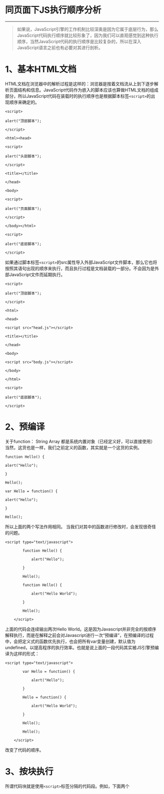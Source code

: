 ﻿# 同页面下JS执行顺序分析



---

> 如果说，JavaScript引擎的工作机制比较深奥是因为它属于底层行为，那么JavaScript代码执行顺序就比较形象了，因为我们可以直观感觉到这种执行顺序，当然JavaScript代码的执行顺序是比较复杂的，所以在深入JavaScript语言之前也有必要对其进行剖析。

1、基本HTML文档
==========

HTML文档在浏览器中的解析过程是这样的：浏览器是按着文档流从上到下逐步解析页面结构和信息。JavaScript代码作为嵌入的脚本应该也算做HTML文档的组成部分，所以JavaScript代码在装载时的执行顺序也是根据脚本标签`<script>`的出现顺序来确定的。

    <script>
    
    alert("顶部脚本");
    
    </script>
    
    <html><head>
    
    <script>
    
    alert("头部脚本");
    
    </script>
    
    <title></title>
    
    </head>
    
    <body>
    
    <script>
    
    alert("页面脚本");
    
    </script>
    
    </body></html>
    
    <script>
    
    alert("底部脚本");
    
    </script>

如果通过脚本标签`<script>`的src属性导入外部JavaScript文件脚本，那么它也将按照其语句出现的顺序来执行，而且执行过程是文档装载的一部分。不会因为是外部JavaScript文件而延期执行。

    <script>
    
    alert("顶部脚本");
    
    </script>
    
    <html>
    
    <head>
    
    <script src="head.js"></script>
    
    <title></title>
    
    </head>
    
    <body>
    
    <script src="body.js"></script>
    
    </body>
    
    </html>
    
    <script>
    
    alert("底部脚本");
    
    </script>

2、预编译
=====

关于function：
String Array 都是系统内置对象（已经定义好，可以直接使用）当然，这货也是一样，我们之前定义的函数，其实就是一个这货的实例。

    function Hello() {
    
    alert("Hello");
    
    }
    
    Hello();
    
    var Hello = function() {
    
    alert("Hello");
    
    }
    
    Hello();
所以上面的两个写法作用相同。
当我们对其中的函数进行修改时，会发现很奇怪的问题。

    <script type="text/javascript">
    
            function Hello() {
    
                alert("Hello");
    
            }
    
            Hello();
    
            function Hello() {
    
                alert("Hello World");
    
            }
    
            Hello();
    
        </script>
        
上面的代码会连续输出两次Hello World。这是因为Javascript并非完全的按顺序解释执行，而是在解释之前会对Javascript进行一次“预编译”，在预编译的过程中，会把定义式的函数优先执行，也会把所有var变量创建，默认值为undefined，以提高程序的执行效率。也就是说上面的一段代码其实被JS引擎预编译为这样的形式：

    <script type="text/javascript">
    
            var Hello = function() {
    
                alert("Hello");
    
            }
    
            Hello = function() {
    
                alert("Hello World");
    
            }
    
            Hello();
    
            Hello();
    
        </script>
改变了代码的顺序。

3、按块执行
======

所谓代码块就是使用`<script>`标签分隔的代码段。例如，下面两个<script>标签分别代表两个JavaScript代码块。
 

    <script>
    
    // JavaScript代码块1
    
    var a =1;
    
    </script>
    
    <script>
    
    // JavaScript代码块2
    
    function f(){
    
        alert(1);
    
    }
    
    </script>
JavaScript解释器在执行脚本时，是按块来执行的。通俗地说，就是浏览器在解析HTML文档流时，如果遇到一个<script>标签，则JavaScript解释器会等到这个代码块都加载完后，先对代码块进行预编译，然后再执行。执行完毕后，浏览器会继续解析下面的HTML文档流，同时JavaScript解释器也准备好处理下一个代码块。

由于JavaScript是按块执行的，所以如果在一个JavaScript块中调用后面块中声明的变量或函数就会提示语法错误。虽然说，JavaScript是按块执行的，但是不同块都属于同一个全局作用域，也就是说，块之间的变量和函数是可以共享的。

4、事件机制
======

当JavaScript解释器执行下面代码时就会提示语法错误，显示变量a未定义，对象f找不到。

    <script>
    
    // JavaScript代码块1
    
    alert(a);
    
    f();
    
    </script>
    
    <script>
    
    // JavaScript代码块2
    
    var a =1;
    
    function f(){
    
        alert(1);
    
    }
    
    </script>
由于JavaScript是按块处理代码，同时又遵循HTML文档流的解析顺序，所以在上面示例中会看到这样的语法错误。但是当文档流加载完毕，如果再次访问就不会出现这样的错误。例如，把代码中的变量和函数的代码放在页面初始化事件函数中，就不会出现语法错误了。

    <script>
    
    // JavaScript代码块1
    
    window.onload = function(){        // 页面初始化事件处理函数
    
        alert(a);
    
        f();
    
    }
    
    </script>
    
    <script>
    
    // JavaScript代码块2
    
    var a =1;
    
    function f(){
    
        alert(1);
    
    }
    
    </script>
为了安全起见，我们一般在页面初始化完毕之后才允许JavaScript代码执行，这样可以避免网速对JavaScript执行的影响，同时也避开了HTML文档流对于JavaScript执行的限制。除了页面初始化事件外，我们还可以通过各种交互事件来改变JavaScript代码的执行顺序，如鼠标事件、键盘事件及时钟触发器等方法。

5、异步加载
======

通常来说，浏览器对于Javascript的运行有两大特性：1）载入后马上执行，2）执行时会阻塞页面后续的内容（包括页面的渲染、其它资源的下载）。于是，如果有多个js文件被引入，那么对于浏览器来说，这些js文件被被串行地载入，并依次执行。所以head里的 `<script>`标签会阻塞后续资源的载入以及整个页面的生成。这也就是为什么有很多网站把javascript放在网页的最后面了，要么就是动用了window.onload或是docmuemt ready之类的事件。然而我们希望页面加载和js载入可以同时进行，那么我们需要异步加载js：

5.1、document.write
-----------------

你可能以为document.write()这种方式能够解决不阻塞的方式，document.write了的`<script>`标签后就可以执行后面的东西去了，这没错。***对于在同一个script标签里的Javascript的代码来说，是这样的，但是对于整个页面来说，这个还是会阻塞。***

5.2、script的defer和async属性
------------------------

IE自从IE6就支持defer标签，对于IE来说，这个标签会让IE并行下载js文件，并且把其执行hold到了整个DOM装载完毕（DOMContentLoaded），多个defer的`<script>` 在执行时也会按照其出现的顺序来运行。最重要的是`<script>`被加上defer后，其不会阻塞后续DOM的的渲染。但是因为这个defer只是IE专用，所以一般用得比较少。
标准的的HTML5也加入了一个异步载入javascript的属性：async，无论你对它赋什么样的值，只要它出现，它就开始异步加载js文件。但是， async的异步加载会有一个比较严重的问题，那就是它忠实地践行着“载入后马上执行”这条军规，所以，虽然它并不阻塞页面的渲染，但是你也无法控制他执行的次序和时机，而且并不是所有的浏览器都支持。

5.3、动态创建DOM方式
-------------
这个方式几乎成了标准的异步载入js文件的方式，用 js 创建一个 script 元素并插入到 document 中。这样就做到了非阻塞的下载 js 代码。

    <script language="javascript" type="text/javascript">
        function loadjs(script_filename) {
            var script = document.createElement('script');
            script.setAttribute('type', 'text/javascript');
            script.setAttribute('src', script_filename);
            script.setAttribute('id', 'coolshell_script_id');
    
            script_id = document.getElementById('coolshell_script_id');
            if(script_id){
                document.getElementsByTagName('head')[0].removeChild(script_id);
            }
            document.getElementsByTagName('head')[0].appendChild(script);
        }
    
        var script = './alert.js';
        loadjs(script);
    </script>
    

5.4、按需异步载入js
------------
上面那个DOM方式的例子解决了异步载入Javascript的问题，但是没有解决我们想让他按我们指定的时机运行的问题。所以，我们只需要把上面那个DOM方式绑到某个事件上来就可以了。

比如：

绑在window.load事件上

    <script language="javascript" type="text/javascript">
        function loadjs(script_filename) {
            var script = document.createElement('script');
            script.setAttribute('type', 'text/javascript');
            script.setAttribute('src', script_filename);
            script.setAttribute('id', 'coolshell_script_id');
    
            script_id = document.getElementById('coolshell_script_id');
            if(script_id){
                document.getElementsByTagName('head')[0].removeChild(script_id);
            }
            document.getElementsByTagName('head')[0].appendChild(script);
        }
    
        function onPageLoad(){
            var script = './alert.js';
            loadjs(script);
        }
        window.onload = onPageLoad;
    
    </script>
    

6、识别正常JS
========

面对运营商劫持插入JS时，如何识别出哪些JS是原本网页中有的，哪些JS是运营商添加的，对后续采取相应措施极为必要。